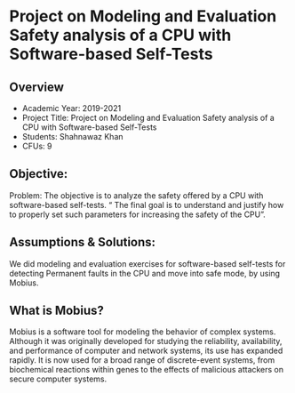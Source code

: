 # Project on Modeling and Evaluation Safety analysis of a CPU with Software-based Self-Tests
<h2>Overview</h2>
<ul>
  <li>Academic Year: 2019-2021</li>
  <li>Project Title: Project on Modeling and Evaluation Safety analysis of a CPU with Software-based Self-Tests</li>
  <li>Students: Shahnawaz Khan</li>
  <li>CFUs: 9</li>
</ul>
<h2>Objective:</h2>
<p>Problem:
The objective is to analyze the safety offered by a CPU with software-based self-tests. “ The final goal is to understand and justify how to properly set such parameters for increasing the safety of the CPU”.</p>
<h2>Assumptions & Solutions:</h2>
<p>We did modeling and evaluation exercises for software-based self-tests for detecting Permanent faults in the CPU and move into safe mode, by using Mobius.</p>
<h2>What is Mobius?</h2>
<p>Mobius is a software tool for modeling the behavior of complex systems. Although it was originally developed for studying the reliability, availability, and performance of computer and network systems, its use has expanded rapidly. It is now used for a broad range of discrete-event systems, from biochemical reactions within genes to the effects of malicious attackers on secure computer systems.</p>
